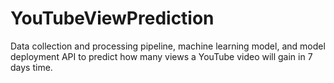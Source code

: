 # YouTubeViewPrediction
Data collection and processing pipeline, machine learning model, and model deployment API to predict how many views a YouTube video will gain in 7 days time.